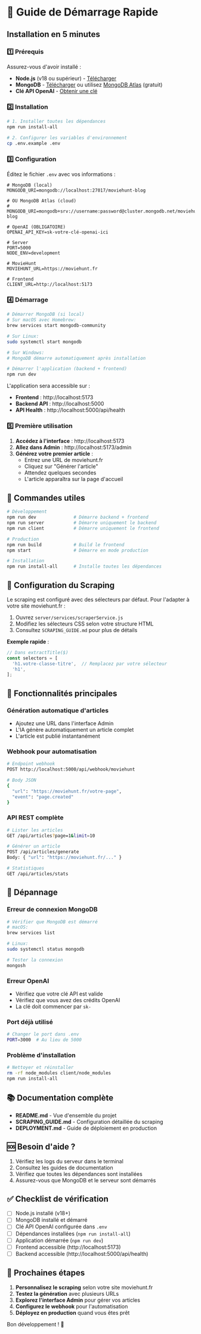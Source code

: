 # 🚀 Guide de Démarrage Rapide

## Installation en 5 minutes

### 1️⃣ Prérequis

Assurez-vous d'avoir installé :
- **Node.js** (v18 ou supérieur) - [Télécharger](https://nodejs.org/)
- **MongoDB** - [Télécharger](https://www.mongodb.com/try/download/community) ou utilisez [MongoDB Atlas](https://www.mongodb.com/cloud/atlas) (gratuit)
- **Clé API OpenAI** - [Obtenir une clé](https://platform.openai.com/api-keys)

### 2️⃣ Installation

```bash
# 1. Installer toutes les dépendances
npm run install-all

# 2. Configurer les variables d'environnement
cp .env.example .env
```

### 3️⃣ Configuration

Éditez le fichier `.env` avec vos informations :

```env
# MongoDB (local)
MONGODB_URI=mongodb://localhost:27017/moviehunt-blog

# OU MongoDB Atlas (cloud)
# MONGODB_URI=mongodb+srv://username:password@cluster.mongodb.net/moviehunt-blog

# OpenAI (OBLIGATOIRE)
OPENAI_API_KEY=sk-votre-clé-openai-ici

# Server
PORT=5000
NODE_ENV=development

# MovieHunt
MOVIEHUNT_URL=https://moviehunt.fr

# Frontend
CLIENT_URL=http://localhost:5173
```

### 4️⃣ Démarrage

```bash
# Démarrer MongoDB (si local)
# Sur macOS avec Homebrew:
brew services start mongodb-community

# Sur Linux:
sudo systemctl start mongodb

# Sur Windows:
# MongoDB démarre automatiquement après installation

# Démarrer l'application (backend + frontend)
npm run dev
```

L'application sera accessible sur :
- **Frontend** : http://localhost:5173
- **Backend API** : http://localhost:5000
- **API Health** : http://localhost:5000/api/health

### 5️⃣ Première utilisation

1. **Accédez à l'interface** : http://localhost:5173
2. **Allez dans Admin** : http://localhost:5173/admin
3. **Générez votre premier article** :
   - Entrez une URL de moviehunt.fr
   - Cliquez sur "Générer l'article"
   - Attendez quelques secondes
   - L'article apparaîtra sur la page d'accueil

## 📝 Commandes utiles

```bash
# Développement
npm run dev              # Démarre backend + frontend
npm run server           # Démarre uniquement le backend
npm run client           # Démarre uniquement le frontend

# Production
npm run build            # Build le frontend
npm start                # Démarre en mode production

# Installation
npm run install-all      # Installe toutes les dépendances
```

## 🔧 Configuration du Scraping

Le scraping est configuré avec des sélecteurs par défaut. Pour l'adapter à votre site moviehunt.fr :

1. Ouvrez `server/services/scraperService.js`
2. Modifiez les sélecteurs CSS selon votre structure HTML
3. Consultez `SCRAPING_GUIDE.md` pour plus de détails

**Exemple rapide** :
```javascript
// Dans extractTitle($)
const selectors = [
  'h1.votre-classe-titre',  // Remplacez par votre sélecteur
  'h1',
];
```

## 🎯 Fonctionnalités principales

### Génération automatique d'articles
- Ajoutez une URL dans l'interface Admin
- L'IA génère automatiquement un article complet
- L'article est publié instantanément

### Webhook pour automatisation
```bash
# Endpoint webhook
POST http://localhost:5000/api/webhook/moviehunt

# Body JSON
{
  "url": "https://moviehunt.fr/votre-page",
  "event": "page.created"
}
```

### API REST complète
```bash
# Lister les articles
GET /api/articles?page=1&limit=10

# Générer un article
POST /api/articles/generate
Body: { "url": "https://moviehunt.fr/..." }

# Statistiques
GET /api/articles/stats
```

## 🐛 Dépannage

### Erreur de connexion MongoDB
```bash
# Vérifier que MongoDB est démarré
# macOS:
brew services list

# Linux:
sudo systemctl status mongodb

# Tester la connexion
mongosh
```

### Erreur OpenAI
- Vérifiez que votre clé API est valide
- Vérifiez que vous avez des crédits OpenAI
- La clé doit commencer par `sk-`

### Port déjà utilisé
```bash
# Changer le port dans .env
PORT=3000  # Au lieu de 5000
```

### Problème d'installation
```bash
# Nettoyer et réinstaller
rm -rf node_modules client/node_modules
npm run install-all
```

## 📚 Documentation complète

- **README.md** - Vue d'ensemble du projet
- **SCRAPING_GUIDE.md** - Configuration détaillée du scraping
- **DEPLOYMENT.md** - Guide de déploiement en production

## 🆘 Besoin d'aide ?

1. Vérifiez les logs du serveur dans le terminal
2. Consultez les guides de documentation
3. Vérifiez que toutes les dépendances sont installées
4. Assurez-vous que MongoDB et le serveur sont démarrés

## ✅ Checklist de vérification

- [ ] Node.js installé (v18+)
- [ ] MongoDB installé et démarré
- [ ] Clé API OpenAI configurée dans `.env`
- [ ] Dépendances installées (`npm run install-all`)
- [ ] Application démarrée (`npm run dev`)
- [ ] Frontend accessible (http://localhost:5173)
- [ ] Backend accessible (http://localhost:5000/api/health)

## 🎉 Prochaines étapes

1. **Personnalisez le scraping** selon votre site moviehunt.fr
2. **Testez la génération** avec plusieurs URLs
3. **Explorez l'interface Admin** pour gérer vos articles
4. **Configurez le webhook** pour l'automatisation
5. **Déployez en production** quand vous êtes prêt

Bon développement ! 🚀
